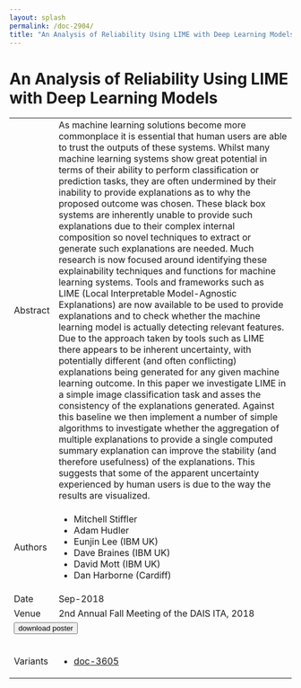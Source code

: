```yaml
---
layout: splash
permalink: /doc-2904/
title: "An Analysis of Reliability Using LIME with Deep Learning Models"
---
```


# An Analysis of Reliability Using LIME with Deep Learning Models

<table>
    <tbody>
    <tr>
        <td>Abstract</td>
        <td>As machine learning solutions become more commonplace it is essential that human users are able to trust the outputs of these systems. Whilst many machine learning systems show great potential in terms of their ability to perform classification or prediction tasks, they are often undermined by their inability to provide explanations as to why the proposed outcome was chosen. These black box systems are inherently unable to provide such explanations due to their complex internal composition so novel techniques to extract or generate such explanations are needed. Much research is now focused around identifying these explainability techniques and functions for machine learning systems. Tools and frameworks such as LIME (Local Interpretable Model-Agnostic Explanations) are now available to be used to provide explanations and to check whether the machine learning model is actually detecting relevant features. Due to the approach taken by tools such as LIME there appears to be inherent uncertainty, with potentially different (and often conflicting) explanations being generated for any given machine learning outcome. In this paper we investigate LIME in a simple image classification task and asses the consistency of the explanations generated. Against this baseline we then implement a number of simple algorithms to investigate whether the aggregation of multiple explanations to provide a single computed summary explanation can improve the stability (and therefore usefulness) of the explanations. This suggests that some of the apparent uncertainty experienced by human users is due to the way the results are visualized.</td>
    </tr>
    <tr>
        <td>Authors</td>
        <td>
            <ul>
                <li>Mitchell Stiffler</li>
                <li>Adam Hudler</li>
                <li>Eunjin Lee (IBM UK)</li>
                <li>Dave Braines (IBM UK)</li>
                <li>David Mott (IBM UK)</li>
                <li>Dan Harborne (Cardiff)</li>
            </ul>
        </td>
    </tr>
    <tr>
        <td>Date</td>
        <td>Sep-2018</td>
    </tr>
    <tr>
        <td>Venue</td>
        <td>2nd Annual Fall Meeting of the DAIS ITA, 2018</td>
    </tr>
        <tr>
            <td colspan="2">
                <form method="get" action="https://dais-ita.org/sites/default/files/2534-poster.pdf">
                    <button type="submit">download poster</button>
                </form>
            </td>
        </tr>
        <tr>
            <td>Variants</td>
            <td>
                <ul>
                    <li><a href="${varId}">doc-3605</a></li>
                </ul>
            </td>
        </tr>
    </tbody>
</table>
